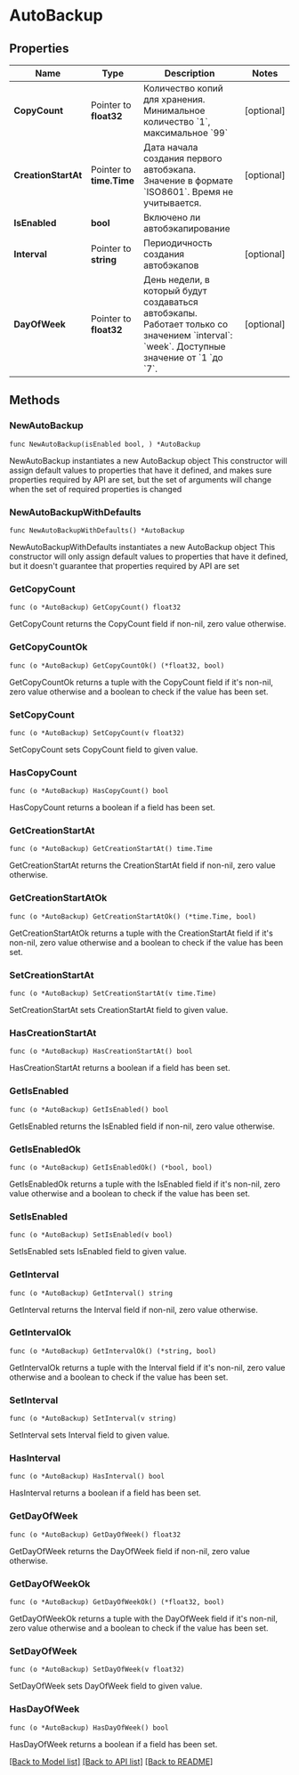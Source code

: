 # AutoBackup

## Properties

Name | Type | Description | Notes
------------ | ------------- | ------------- | -------------
**CopyCount** | Pointer to **float32** | Количество копий для хранения. Минимальное количество &#x60;1&#x60;, максимальное &#x60;99&#x60; | [optional] 
**CreationStartAt** | Pointer to **time.Time** | Дата начала создания первого автобэкапа. Значение в формате &#x60;ISO8601&#x60;. Время не учитывается. | [optional] 
**IsEnabled** | **bool** | Включено ли автобэкапирование | 
**Interval** | Pointer to **string** | Периодичность создания автобэкапов | [optional] 
**DayOfWeek** | Pointer to **float32** | День недели, в который будут создаваться автобэкапы. Работает только со значением &#x60;interval&#x60;: &#x60;week&#x60;. Доступные значение от &#x60;1 &#x60;до &#x60;7&#x60;. | [optional] 

## Methods

### NewAutoBackup

`func NewAutoBackup(isEnabled bool, ) *AutoBackup`

NewAutoBackup instantiates a new AutoBackup object
This constructor will assign default values to properties that have it defined,
and makes sure properties required by API are set, but the set of arguments
will change when the set of required properties is changed

### NewAutoBackupWithDefaults

`func NewAutoBackupWithDefaults() *AutoBackup`

NewAutoBackupWithDefaults instantiates a new AutoBackup object
This constructor will only assign default values to properties that have it defined,
but it doesn't guarantee that properties required by API are set

### GetCopyCount

`func (o *AutoBackup) GetCopyCount() float32`

GetCopyCount returns the CopyCount field if non-nil, zero value otherwise.

### GetCopyCountOk

`func (o *AutoBackup) GetCopyCountOk() (*float32, bool)`

GetCopyCountOk returns a tuple with the CopyCount field if it's non-nil, zero value otherwise
and a boolean to check if the value has been set.

### SetCopyCount

`func (o *AutoBackup) SetCopyCount(v float32)`

SetCopyCount sets CopyCount field to given value.

### HasCopyCount

`func (o *AutoBackup) HasCopyCount() bool`

HasCopyCount returns a boolean if a field has been set.

### GetCreationStartAt

`func (o *AutoBackup) GetCreationStartAt() time.Time`

GetCreationStartAt returns the CreationStartAt field if non-nil, zero value otherwise.

### GetCreationStartAtOk

`func (o *AutoBackup) GetCreationStartAtOk() (*time.Time, bool)`

GetCreationStartAtOk returns a tuple with the CreationStartAt field if it's non-nil, zero value otherwise
and a boolean to check if the value has been set.

### SetCreationStartAt

`func (o *AutoBackup) SetCreationStartAt(v time.Time)`

SetCreationStartAt sets CreationStartAt field to given value.

### HasCreationStartAt

`func (o *AutoBackup) HasCreationStartAt() bool`

HasCreationStartAt returns a boolean if a field has been set.

### GetIsEnabled

`func (o *AutoBackup) GetIsEnabled() bool`

GetIsEnabled returns the IsEnabled field if non-nil, zero value otherwise.

### GetIsEnabledOk

`func (o *AutoBackup) GetIsEnabledOk() (*bool, bool)`

GetIsEnabledOk returns a tuple with the IsEnabled field if it's non-nil, zero value otherwise
and a boolean to check if the value has been set.

### SetIsEnabled

`func (o *AutoBackup) SetIsEnabled(v bool)`

SetIsEnabled sets IsEnabled field to given value.


### GetInterval

`func (o *AutoBackup) GetInterval() string`

GetInterval returns the Interval field if non-nil, zero value otherwise.

### GetIntervalOk

`func (o *AutoBackup) GetIntervalOk() (*string, bool)`

GetIntervalOk returns a tuple with the Interval field if it's non-nil, zero value otherwise
and a boolean to check if the value has been set.

### SetInterval

`func (o *AutoBackup) SetInterval(v string)`

SetInterval sets Interval field to given value.

### HasInterval

`func (o *AutoBackup) HasInterval() bool`

HasInterval returns a boolean if a field has been set.

### GetDayOfWeek

`func (o *AutoBackup) GetDayOfWeek() float32`

GetDayOfWeek returns the DayOfWeek field if non-nil, zero value otherwise.

### GetDayOfWeekOk

`func (o *AutoBackup) GetDayOfWeekOk() (*float32, bool)`

GetDayOfWeekOk returns a tuple with the DayOfWeek field if it's non-nil, zero value otherwise
and a boolean to check if the value has been set.

### SetDayOfWeek

`func (o *AutoBackup) SetDayOfWeek(v float32)`

SetDayOfWeek sets DayOfWeek field to given value.

### HasDayOfWeek

`func (o *AutoBackup) HasDayOfWeek() bool`

HasDayOfWeek returns a boolean if a field has been set.


[[Back to Model list]](../README.md#documentation-for-models) [[Back to API list]](../README.md#documentation-for-api-endpoints) [[Back to README]](../README.md)


